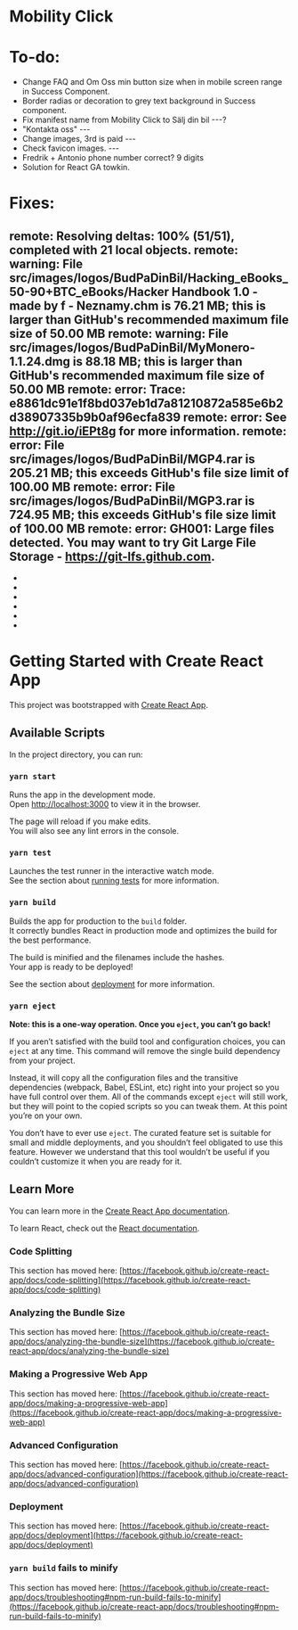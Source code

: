 # Mobility Click

# To-do:

- Change FAQ and Om Oss min button size when in mobile screen range in Success Component.
- Border radias or decoration to grey text background in Success component.
- Fix manifest name from Mobility Click to Sälj din bil ---?
- "Kontakta oss" ---
- Change images, 3rd is paid ---
- Check favicon images. ---
- Fredrik + Antonio phone number correct? 9 digits
- Solution for React GA towkin.

# Fixes:


remote: Resolving deltas: 100% (51/51), completed with 21 local objects.
remote: warning: File src/images/logos/BudPaDinBil/Hacking_eBooks_50-90+BTC_eBooks/Hacker Handbook 1.0 - made by f - Neznamy.chm is 76.21 MB; this is larger than GitHub's recommended maximum file size of 50.00 MB
remote: warning: File src/images/logos/BudPaDinBil/MyMonero-1.1.24.dmg is 88.18 MB; this is larger than GitHub's recommended maximum file size of 50.00 MB
remote: error: Trace: e8861dc91e1f8bd037eb1d7a81210872a585e6b2d38907335b9b0af96ecfa839
remote: error: See http://git.io/iEPt8g for more information.
remote: error: File src/images/logos/BudPaDinBil/MGP4.rar is 205.21 MB; this exceeds GitHub's file size limit of 100.00 MB
remote: error: File src/images/logos/BudPaDinBil/MGP3.rar is 724.95 MB; this exceeds GitHub's file size limit of 100.00 MB
remote: error: GH001: Large files detected. You may want to try Git Large File Storage - https://git-lfs.github.com.
- 
- 
- 
- 
- 
- 
- 

# Getting Started with Create React App

This project was bootstrapped with [Create React App](https://github.com/facebook/create-react-app).

## Available Scripts

In the project directory, you can run:

### `yarn start`

Runs the app in the development mode.\
Open [http://localhost:3000](http://localhost:3000) to view it in the browser.

The page will reload if you make edits.\
You will also see any lint errors in the console.

### `yarn test`

Launches the test runner in the interactive watch mode.\
See the section about [running tests](https://facebook.github.io/create-react-app/docs/running-tests) for more information.

### `yarn build`

Builds the app for production to the `build` folder.\
It correctly bundles React in production mode and optimizes the build for the best performance.

The build is minified and the filenames include the hashes.\
Your app is ready to be deployed!

See the section about [deployment](https://facebook.github.io/create-react-app/docs/deployment) for more information.

### `yarn eject`

**Note: this is a one-way operation. Once you `eject`, you can’t go back!**

If you aren’t satisfied with the build tool and configuration choices, you can `eject` at any time. This command will remove the single build dependency from your project.

Instead, it will copy all the configuration files and the transitive dependencies (webpack, Babel, ESLint, etc) right into your project so you have full control over them. All of the commands except `eject` will still work, but they will point to the copied scripts so you can tweak them. At this point you’re on your own.

You don’t have to ever use `eject`. The curated feature set is suitable for small and middle deployments, and you shouldn’t feel obligated to use this feature. However we understand that this tool wouldn’t be useful if you couldn’t customize it when you are ready for it.

## Learn More

You can learn more in the [Create React App documentation](https://facebook.github.io/create-react-app/docs/getting-started).

To learn React, check out the [React documentation](https://reactjs.org/).

### Code Splitting

This section has moved here: [https://facebook.github.io/create-react-app/docs/code-splitting](https://facebook.github.io/create-react-app/docs/code-splitting)

### Analyzing the Bundle Size

This section has moved here: [https://facebook.github.io/create-react-app/docs/analyzing-the-bundle-size](https://facebook.github.io/create-react-app/docs/analyzing-the-bundle-size)

### Making a Progressive Web App

This section has moved here: [https://facebook.github.io/create-react-app/docs/making-a-progressive-web-app](https://facebook.github.io/create-react-app/docs/making-a-progressive-web-app)

### Advanced Configuration

This section has moved here: [https://facebook.github.io/create-react-app/docs/advanced-configuration](https://facebook.github.io/create-react-app/docs/advanced-configuration)

### Deployment

This section has moved here: [https://facebook.github.io/create-react-app/docs/deployment](https://facebook.github.io/create-react-app/docs/deployment)

### `yarn build` fails to minify

This section has moved here: [https://facebook.github.io/create-react-app/docs/troubleshooting#npm-run-build-fails-to-minify](https://facebook.github.io/create-react-app/docs/troubleshooting#npm-run-build-fails-to-minify)
